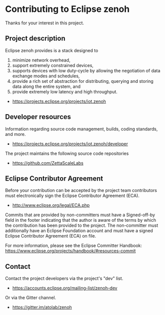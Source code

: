 # Contributing to Eclipse zenoh

Thanks for your interest in this project.

## Project description

Eclipse zenoh provides is a stack  designed to 
  1. minimize network overhead, 
  2. support extremely constrained devices, 
  3. supports devices with low duty-cycle by allowing the negotiation of data exchange modes and schedules, 
  4. provide a rich set of abstraction for distributing, querying and storing data along the entire system, and 
  5. provide extremely low latency and high throughput.

* https://projects.eclipse.org/projects/iot.zenoh

## Developer resources

Information regarding source code management, builds, coding standards, and
more.

* https://projects.eclipse.org/projects/iot.zenoh/developer

The project maintains the following source code repositories

* https://github.com/ZettaScaleLabs

## Eclipse Contributor Agreement

Before your contribution can be accepted by the project team contributors must
electronically sign the Eclipse Contributor Agreement (ECA).

* http://www.eclipse.org/legal/ECA.php

Commits that are provided by non-committers must have a Signed-off-by field in
the footer indicating that the author is aware of the terms by which the
contribution has been provided to the project. The non-committer must
additionally have an Eclipse Foundation account and must have a signed Eclipse
Contributor Agreement (ECA) on file.

For more information, please see the Eclipse Committer Handbook:
https://www.eclipse.org/projects/handbook/#resources-commit

## Contact

Contact the project developers via the project's "dev" list.

* https://accounts.eclipse.org/mailing-list/zenoh-dev

Or via the Gitter channel.

* https://gitter.im/atolab/zenoh
